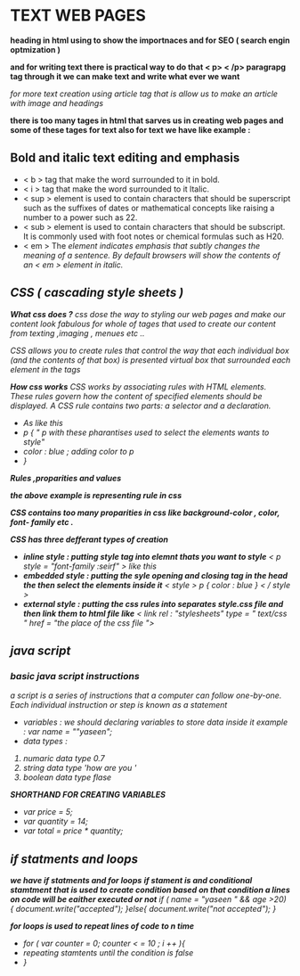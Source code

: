 # TEXT WEB PAGES
**heading in html using to show the importnaces and for SEO ( search engin optmization )**

**and for writing text there is practical way to do that < p> < /p> paragrapg tag through it we can make text and write what ever we want**

_for more text creation using article tag that is allow us to make an article with image and headings_

**there is too many tages in html that sarves us in creating web pages and some of these tages for text also for text we have like example :**
## Bold and italic text editing and emphasis
+ < b > tag that make the word surrounded to it in bold. 
+ < i > tag that make the word surrounded to it ltalic.
+ < sup >  element is used to contain characters that should be superscript such as the suffixes of dates or mathematical concepts like raising a number to a power such as 22. 
+ < sub >  element is used to contain characters that should be subscript. It is commonly used with foot notes or chemical formulas such as H20.
+ < em > The <em > element indicates emphasis that subtly changes the meaning of a sentence.
By default browsers will show the contents of an < em > element in italic.

## CSS ( cascading style sheets  )

**What css does ?**
_css dose the way to styling our web pages and make our content look fabulous for whole of tages that used to create our content from texting ,imaging , menues etc .._

_CSS allows you to create rules that control the way that each individual box (and the contents of that box) is presented virtual box that surrounded each element in the tags_

**How css works**
_CSS works by associating rules with HTML elements. These rules govern how the content of specified elements should be displayed. A CSS rule contains two parts: a selector and a declaration._

+ As like this 
+ p { " p with these pharantises used to select the elements wants to style" 
+ color : blue ; adding color to p 
+ }

**Rules ,proparities and values**

**the above example is representing rule in css**

**CSS contains too many proparities in css like background-color , color, font- family etc .**

**CSS has three defferant types of creation**
 + **inline style : putting style tag into elemnt thats you want to style** _< p style = "font-family :seirf" >  like this_
 + **embedded style : putting the syle opening and closing tag in the head the then select the elements inside it** _< style > p { color : blue } < / style >_
 + **external style : putting the css rules into separates style.css file and then link them to html file like** _< link  rel : "stylesheets" type = " text/css " href = "the place of  the css file ">_

 ## java script
 ### basic java script instructions
 _a script is a series of instructions that a computer can follow one-by-one. Each individual instruction or step is known as a statement_
 + variables : we should declaring variables to store data inside it 
  _example : var name = ""yaseen";_ 
 + data types : 
  1. numaric data type _0.7_ 
  2. string data type _'how are you '_
  3. boolean data type _flase_ 

  **SHORTHAND FOR CREATING VARIABLES**
  - _var price = 5;_ 
  - _var quantity = 14;_
  - _var total = price * quantity;_

  ## if statments and loops

  **we have if statments  and for loops**
  **if stament is and conditional stamtment that is used to create condition based on that condition a lines on code will be eaither executed or not**
  _if ( name = "yaseen " && age >20) { document.write("accepted"); }else{ document.write("not accepted"); }_

  **for loops is used to repeat lines of code to n time**
   + _for ( var counter = 0; counter < = 10 ; i ++ ){_
   + _repeating stamtents until the condition is false_
   + _}_
   
